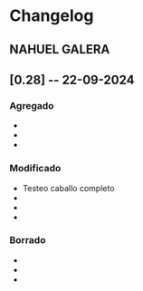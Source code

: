 # Changelog

## NAHUEL GALERA

## [0.28] -- 22-09-2024

### Agregado
-   
-   
-   

### Modificado
-   Testeo caballo completo
-   
-   
-   

### Borrado
-   
- 
- 
